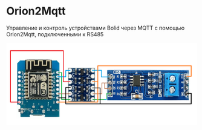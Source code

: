 # Orion2Mqtt
Управление и контроль устройствами Bolid через MQTT с помощью Orion2Mqtt, подключенными к RS485


![Orion2Mqtt](/images/orion2mqtt.png)

